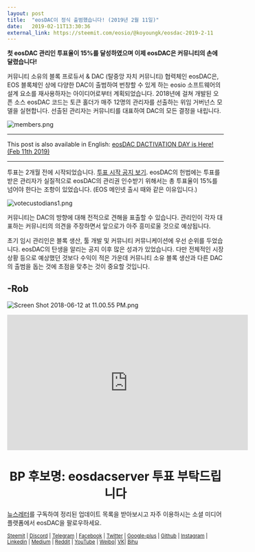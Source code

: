 ```yaml
---
layout: post
title:  "eosDAC이 정식 출범했습니다! (2019년 2월 11일)"
date:   2019-02-11T13:30:36
external_link: https://steemit.com/eosio/@koyoungk/eosdac-2019-2-11
---
```

**첫 eosDAC 관리인 투표율이 15%를 달성하였으며 이제 eosDAC은 커뮤니티의 손에 달렸습니다!**

커뮤니티 소유의 블록 프로듀서 & DAC (탈중앙 자치 커뮤니티) 협력체인 eosDAC은, EOS 블록체인 상에 다양한 DAC이 출범하여 번창할 수 있게 하는 eosio 소프트웨어의 설계 요소를 재사용하자는 아이디어로부터 계획되었습니다. 2018년에 걸쳐 개발된 오픈 소스 eosDAC 코드는 토큰 홀더가 매주 12명의 관리자를 선출하는 위임 거버넌스 모델을 실현합니다. 선출된 관리자는 커뮤니티를 대표하여 DAC의 모든 결정을 내립니다.

![members.png](https://cdn.steemitimages.com/DQmTWHB72LqWB3zQXXchZytH5ekgPnxyY2h5Gue2FpLT1D2/members.png)

---

This post is also available in English: [eosDAC DACTIVATION DAY is Here! (Feb 11th 2019)](https://steemit.com/eos/@eosdac/eosdac-dactivation-day-is-here-feb-11th-2019)

---

투표는 2개월 전에 시작되었습니다. [투표 시작 공지 보기](https://steemit.com/blockproducer/@koyoungk/62qg4q-eosdac). eosDAC의 헌법에는 투표를 받은 관리자가 실질적으로 eosDAC의 관리권 인수받기 위해서는 총 투표율이 15%를 넘어야 한다는 조항이 있었습니다. (EOS 메인넷 출시 때와 같은 이유입니다.) 

![votecustodians1.png](https://cdn.steemitimages.com/DQmQCNYNCBwvdEsDB1JUakToV4UJFt2Zdfpix8y5k1JSRHH/votecustodians1.png)

커뮤니티는 DAC의 방향에 대해 전적으로 견해을 표출할 수 있습니다. 관리인이 각자 대표하는 커뮤니티의 의견을 주장하면서 앞으로가 아주 흥미로울 것으로 예상됩니다.

초기 임시 관리인은 블록 생산, 툴 개발 및 커뮤니티 커뮤니케이션에 우선 순위를 두었습니다. eosDAC의 탄생을 알리는 공지 이후 많은 성과가 있었습니다. 다만 전체적인 시장 상황 등으로 예상했던 것보다 수익이 적은 가운데 커뮤니티 소유 블록 생산과 다른 DAC의 출범을 돕는 것에 초점을 맞추는 것이 중요할 것입니다.

-Rob
----

![Screen Shot 2018-06-12 at 11.00.55 PM.png](https://cdn.steemitimages.com/DQmRQWM3QtQ21wddAMCjbVRhB3rM7L4AGWLY9QpNmkXNLps/Screen%20Shot%202018-06-12%20at%2011.00.55%20PM.png)

<iframe width="560" height="315" src="https://www.youtube.com/embed/tqDd8ALhpnw" frameborder="0" allow="autoplay; encrypted-media" allowfullscreen></iframe>

<center><h1>BP 후보명: eosdacserver 투표 부탁드립니다</h1></center>

<a href="https://eosdac.io/news/#newsletter">뉴스레터</a>를 구독하여 정리된 업데이트 목록을 받아보시고 자주 이용하시는 소셜 미디어 플랫폼에서 eosDAC을 팔로우하세요.

<sub><a href="https://steemit.com/@eosdac" target="_blank">Steemit</a> | <a href="http://discord.io/eosdac" target="_blank">Discord</a> | <a href="https://t.me/eosdac_korea" target="_blank">Telegram</a> | <a href="https://t.me/eosdac_russian" target="_blank">Facebook</a> | <a href="https://twitter.com/eosdac" target="_blank">Twitter</a> | <a href="https://plus.google.com/+eosdac" target="_blank">Google-plus</a> | <a href="https://github.com/eosdac" target="_blank">Github</a> | <a href="https://instagram.com/eosdac" target="_blank">Instagram</a> | <a href="https://linkedin.com/company/eosdac" target="_blank">Linkedin</a> | <a href="https://medium.com/eosdac" target="_blank">Medium</a> | <a href="https://www.reddit.com/r/EOSDAC/" target="_blank">Reddit</a> | <a href="https://www.youtube.com/eosdac" target="_blank">YouTube</a> | <a href="http://weibo.com/eosdac" target=”_blank”>Weibo</a>| <a href="https://vk.com/eosdac" target="_blank">VK</a>| <a href="https://bihu.com/people/586348" target="_blank">Bihu</a></sub>
